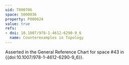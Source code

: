 ```yaml
---
uid: T000706
space: S000036
property: P000024
value: true
refs:
- doi: 10.1007/978-1-4612-6290-9_6
  name: Counterexamples in Topology
---
```


Asserted in the General Reference Chart for space #43 in
{{doi:10.1007/978-1-4612-6290-9_6}}.
